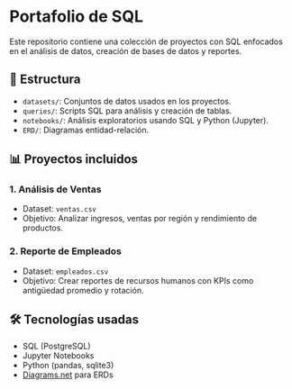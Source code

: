 # Portafolio de SQL

Este repositorio contiene una colección de proyectos con SQL enfocados en el análisis de datos, creación de bases de datos y reportes.

## 📁 Estructura

- `datasets/`: Conjuntos de datos usados en los proyectos.
- `queries/`: Scripts SQL para análisis y creación de tablas.
- `notebooks/`: Análisis exploratorios usando SQL y Python (Jupyter).
- `ERD/`: Diagramas entidad-relación.

## 📊 Proyectos incluidos

### 1. Análisis de Ventas
- Dataset: `ventas.csv`
- Objetivo: Analizar ingresos, ventas por región y rendimiento de productos.

### 2. Reporte de Empleados
- Dataset: `empleados.csv`
- Objetivo: Crear reportes de recursos humanos con KPIs como antigüedad promedio y rotación.

## 🛠 Tecnologías usadas
- SQL (PostgreSQL)
- Jupyter Notebooks
- Python (pandas, sqlite3)
- [Diagrams.net](https://app.diagrams.net/) para ERDs
